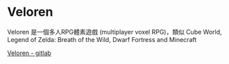 # Veloren

Veloren 是一個多人RPG體素遊戲 (multiplayer voxel RPG)，類似 Cube World, Legend of Zelda: Breath of the Wild, Dwarf Fortress and Minecraft

[Veloren - gitlab ](https://gitlab.com/veloren/veloren)